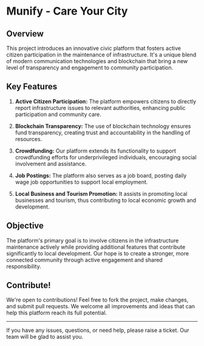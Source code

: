 # Munify - Care Your City

## Overview
This project introduces an innovative civic platform that fosters active citizen participation in the maintenance of infrastructure. It's a unique blend of modern communication technologies and blockchain that bring a new level of transparency and engagement to community participation.

## Key Features
1. **Active Citizen Participation:** The platform empowers citizens to directly report infrastructure issues to relevant authorities, enhancing public participation and community care.
  
2. **Blockchain Transparency:** The use of blockchain technology ensures fund transparency, creating trust and accountability in the handling of resources.
  
3. **Crowdfunding:** Our platform extends its functionality to support crowdfunding efforts for underprivileged individuals, encouraging social involvement and assistance.
  
4. **Job Postings:** The platform also serves as a job board, posting daily wage job opportunities to support local employment.
  
5. **Local Business and Tourism Promotion:** It assists in promoting local businesses and tourism, thus contributing to local economic growth and development.

## Objective
The platform's primary goal is to involve citizens in the infrastructure maintenance actively while providing additional features that contribute significantly to local development. Our hope is to create a stronger, more connected community through active engagement and shared responsibility.

## Contribute!
We're open to contributions! Feel free to fork the project, make changes, and submit pull requests. We welcome all improvements and ideas that can help this platform reach its full potential.

---

If you have any issues, questions, or need help, please raise a ticket. Our team will be glad to assist you.

